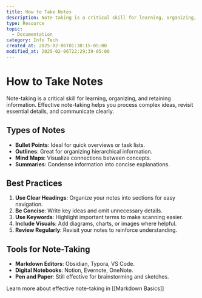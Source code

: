 ```yaml
---
title: How to Take Notes
description: Note-taking is a critical skill for learning, organizing, and retaining information. Effective note-taking helps you process complex ideas, revisit essential details, and communicate clearly.
type: Resource
topic:
  - Documentation
category: Info Tech
created_at: 2025-02-06T01:30:15-05:00
modified_at: 2025-02-06T22:29:39-05:00
---
```

# How to Take Notes
Note-taking is a critical skill for learning, organizing, and retaining information. Effective note-taking helps you process complex ideas, revisit essential details, and communicate clearly.

## Types of Notes
- **Bullet Points**: Ideal for quick overviews or task lists.
- **Outlines**: Great for organizing hierarchical information.
- **Mind Maps**: Visualize connections between concepts.
- **Summaries**: Condense information into concise explanations.

## Best Practices
1. **Use Clear Headings**: Organize your notes into sections for easy navigation.
2. **Be Concise**: Write key ideas and omit unnecessary details.
3. **Use Keywords**: Highlight important terms to make scanning easier.
4. **Include Visuals**: Add diagrams, charts, or images where helpful.
5. **Review Regularly**: Revisit your notes to reinforce understanding.

## Tools for Note-Taking
- **Markdown Editors**: Obsidian, Typora, VS Code.
- **Digital Notebooks**: Notion, Evernote, OneNote.
- **Pen and Paper**: Still effective for brainstorming and sketches.

Learn more about effective note-taking in [[Markdown Basics]]
